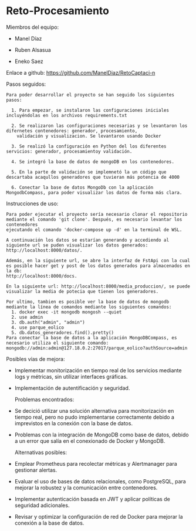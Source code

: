 # Reto-Procesamiento
 Miembros del equipo:
 
  - Manel Díaz

  - Ruben Alsasua

  - Eneko Saez

 Enlace a github: https://github.com/ManelDiaz/RetoCaptaci-n

 Pasos seguidos:

    Para poder desarrollar el proyecto se han seguido los siguientes pasos: 

      1. Para empezar, se instalaron las configuraciones iniciales incluyéndolas en los archivos requirements.txt
         
      2. Se realizaron las configuraciones necesarias y se levantaron los difernetes contenedores: generador, procesamiento, 
        validación y visualizacion. Se levantaron usando Docker

      3. Se realizó la configuración en Python del los diferentes servicios: generador, procesamientoy validación. 

      4. Se integró la base de datos de mongoDB en los contenedores. 

      5. En la parte de validación se implemnetó la un código que descartaba acaqullos generadores que tuvieran más potencia de 4000 
         
      6. Conectar la base de datos MongoDb con la aplicación MongodbCompass, para poder visualizar los datos de forma más clara.
      
   Instrucciones de uso:

    Para poder ejecutar el proyecto sería necesario clonar el repositorio mediante el comando 'git clone'. Después, es necesario levantar los contenedores 
    ejecutando el comando 'docker-compose up -d' en la terminal de WSL. 

    A continuación los datos se estarían generando y accediendo al siguiente url se puden visualizar los datos generados: http://localhost:8000/datos/. 

    Además, en la siguiente url, se abre la interfaz de FstApi con la cual es posible hacer get y post de los datos generados para almacenados en la db: 
    http://localhost:8000/docs. 

    En la siguiente url: http://localhost:8000/media_produccion/, se puede visualizar la media de potecia que tienen los generadores. 

    Por ultimo, tambien es posible ver la base de datos de mongodb mediante la línea de comandos mediante los siguientes comandos:
      1. docker exec -it mongodb mongosh --quiet
      2. use admin
      3. db.auth("admin", "admin")
      4. use parque_eolico
      5. db.datos_generadores.find().pretty()
    Para conectar la base de datos a la aplicación MongoDBCompass, es necesario utiliza el siguiente comando: mongodb://admin:admin@127.18.0.2:27017/parque_eolico?authSource=admin
   
   Posibles vías de mejora:
   
- Implementar monitorización en tiempo real de los servicios mediante logs y métricas, sin utilizar interfaces gráficas.
- Implementación de autentificación y seguridad. 
     
   Problemas encontrados:
   
- Se decició utilizar una solución alternativa para monitorización en tiempo real, pero no pudo implementarse correctamente debido a imprevistos en la conexión con la base de datos.
- Problemas con la integración de MongoDB como base de datos, debido a un error que salía en el conexionado de Docker y MongoDB. 

    Alternativas posibles:
    
- Emplear Prometheus para recolectar métricas y Alertmanager para gestionar alertas.
- Evaluar el uso de bases de datos relacionales, como PostgreSQL, para mejorar la robustez y la comunicación entre contenedores.
- Implementar autenticación basada en JWT y aplicar políticas de seguridad adicionales.
- Revisar y optimizar la configuración de red de Docker para mejorar la conexión a la base de datos.



